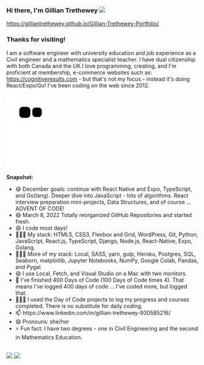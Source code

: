 ### Hi there, I'm Gillian Trethewey <img src="https://media.giphy.com/media/hvRJCLFzcasrR4ia7z/giphy.gif" width="25px">

https://gilliantrethewey.github.io/Gillian-Trethewey-Portfolio/

### Thanks for visiting! &nbsp; 

I am a software engineer with university education and job experience as a Civil engineer and a mathematics specialist teacher. I have dual citizenship with both Canada and the UK.I love programming, creating, and I'm proficient at membership, e-commerce websites such as:  https://cognitiveresults.com - but that's not my focus - instead it's doing React/Expo/Go! I've been coding on the web since 2012.  


![Snake animation](https://github.com/GillianTrethewey/GillianTrethewey/blob/output/github-contribution-grid-snake.svg)

**Snapshot:**
<ul>
  
  <li>😄 December goals: continue with React Native and Expo, TypeScript, and Go(lang). Deeper dive into JavaScript - lots of algorithms. React interview preparation mini-projects, Data Structures, and of course ... ADVENT OF CODE! </li>
  <li>😄 March 8, 2022 Totally reorganized GitHub Repositories and started fresh.</li>
<li>😄 I code most days!</li>
<li>👨🏻‍💻 My stack: HTML5, CSS3, Flexbox and Grid, WordPress, Git, Python, JavaScript, React.js, TypeScript, Django, Node.js, React-Native, Expo, Golang.</li>
<li>👨🏻‍💻 More of my stack: Local, SASS, yarn, gulp, Heroku, Postgres, SQL, Seaborn, matplotlib, Jupyter Notebooks, NumPy, Google Colab, Pandas, and Pygal.</li>
<li>😄 I use Local, Fetch, and Visual Studio on a Mac with two monitors. </li>
<li>🔭 I've finished 400 Days of Code (100 Days of Code times 4). That means I've logged 400 days of code ... I've coded more, but logged that.</li>
<li>👨🏻‍💻 I used the Day of Code projects to log my progress and courses completed. There is no substitute for daily coding.</li>
<li>📫 https://www.linkedin.com/in/gillian-trethewey-930585216/</li>
<li>😄 Pronouns: she/her</li>
<li>⚡ Fun fact: I have two degrees - one in Civil Engineering and the second in Mathematics Education.</li>
  </ul>

<br/>

  <img height="180em" src="https://github-readme-stats.vercel.app/api?username=GillianTrethewey&show_icons=true&hide_border=true&&count_private=true&include_all_commits=true" />
  <img height="180em" src="https://github-readme-stats.vercel.app/api/top-langs/?username=GillianTrethewey&exclude_repo=KNN-Image-Classification&show_icons=true&hide_border=true&layout=compact&langs_count=8"/>

